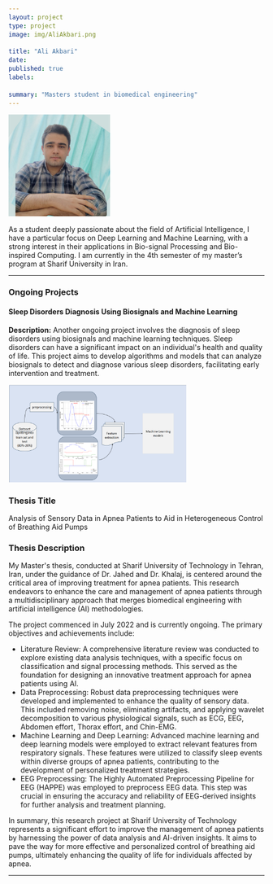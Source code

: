 ```yaml
---
layout: project
type: project
image: img/AliAkbari.png

title: "Ali Akbari"
date: 
published: true
labels:

summary: "Masters student in biomedical engineering"
---
```



<img class="img-fluid" src="../img/AliAkbari.png" style="width: 200px; height: auto;">

As a student deeply passionate about the field of Artificial Intelligence, I have a particular focus on Deep Learning and Machine Learning, with a strong interest in their applications in Bio-signal Processing and Bio-inspired Computing. I am currently in the 4th semester of my master’s program at Sharif University in Iran.
<hr>
<h3>Ongoing Projects</h3>


  <div class="col-md-6">
    <h4>Sleep Disorders Diagnosis Using Biosignals and Machine Learning</h4>
    <p><strong>Description:</strong> Another ongoing project involves the diagnosis of sleep disorders using biosignals and machine learning techniques. Sleep disorders can have a significant impact on an individual's health and quality of life. This project aims to develop algorithms and models that can analyze biosignals to detect and diagnose various sleep disorders, facilitating early intervention and treatment.</p>
    <img class="img-fluid" src="../img/apnea.png" alt="Sleep Disorders Project" width="350">
  </div>

<h3>Thesis Title</h3>
<p>Analysis of Sensory Data in Apnea Patients to Aid in Heterogeneous Control of Breathing Aid Pumps</p>

<h3>Thesis Description</h3>
<p>My Master's thesis, conducted at Sharif University of Technology in Tehran, Iran, under the guidance of Dr. Jahed and Dr. Khalaj, is centered around the critical area of improving treatment for apnea patients. This research endeavors to enhance the care and management of apnea patients through a multidisciplinary approach that merges biomedical engineering with artificial intelligence (AI) methodologies.</p>

<p>The project commenced in July 2022 and is currently ongoing. The primary objectives and achievements include:</p>

<ul>
  <li>Literature Review: A comprehensive literature review was conducted to explore existing data analysis techniques, with a specific focus on classification and signal processing methods. This served as the foundation for designing an innovative treatment approach for apnea patients using AI.</li>
  
  <li>Data Preprocessing: Robust data preprocessing techniques were developed and implemented to enhance the quality of sensory data. This included removing noise, eliminating artifacts, and applying wavelet decomposition to various physiological signals, such as ECG, EEG, Abdomen effort, Thorax effort, and Chin-EMG.</li>
  
  <li>Machine Learning and Deep Learning: Advanced machine learning and deep learning models were employed to extract relevant features from respiratory signals. These features were utilized to classify sleep events within diverse groups of apnea patients, contributing to the development of personalized treatment strategies.</li>
  
  <li>EEG Preprocessing: The Highly Automated Preprocessing Pipeline for EEG (HAPPE) was employed to preprocess EEG data. This step was crucial in ensuring the accuracy and reliability of EEG-derived insights for further analysis and treatment planning.</li>
</ul>

<p>In summary, this research project at Sharif University of Technology represents a significant effort to improve the management of apnea patients by harnessing the power of data analysis and AI-driven insights. It aims to pave the way for more effective and personalized control of breathing aid pumps, ultimately enhancing the quality of life for individuals affected by apnea.</p>

<hr>
